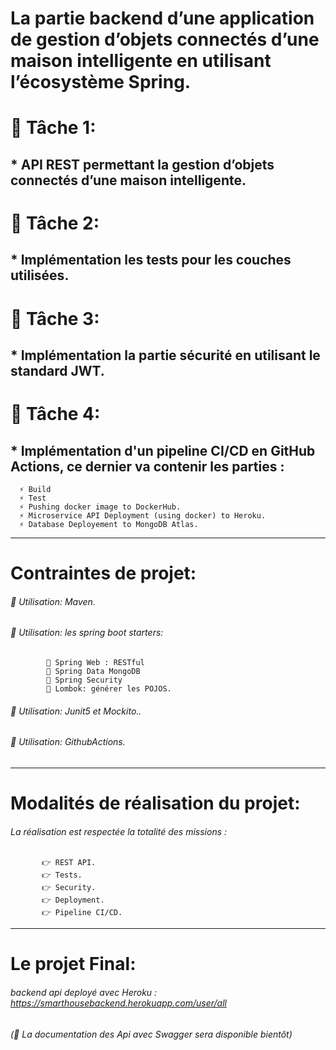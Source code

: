 # La partie backend d’une application de gestion d’objets connectés d’une maison intelligente en utilisant l’écosystème Spring.

# 📝 Tâche 1: 
  ## * API REST permettant la gestion d’objets connectés d’une maison intelligente.
  
# 📝 Tâche 2: 
  ## * Implémentation les tests pour les couches utilisées.
  
# 📝 Tâche 3: 
  ## * Implémentation la partie sécurité en utilisant le standard JWT.
  
# 📝 Tâche 4: 
  ## * Implémentation d'un pipeline CI/CD en GitHub Actions, ce dernier va contenir les parties :
      ⚡ Build
      ⚡ Test
      ⚡ Pushing docker image to DockerHub.
      ⚡ Microservice API Deployment (using docker) to Heroku.
      ⚡ Database Deployement to MongoDB Atlas.
 
---------------------------------------------------------------------------------------------------------------
# Contraintes de projet:

   ###### 🎯 Utilisation: Maven.
   
   ###### 🎯 Utilisation: les spring boot starters:
            🚀 Spring Web : RESTful
            🚀 Spring Data MongoDB
            🚀 Spring Security
            🚀 Lombok: générer les POJOS.
   
   ###### 🎯 Utilisation: Junit5 et Mockito..
   
   ###### 🎯 Utilisation: GithubActions.
   
   ---------------------------------------------------------------------------------------------------------------
# Modalités de réalisation du projet:

  ###### La réalisation est respectée la totalité des missions :
           👉 REST API.
           👉 Tests.
           👉 Security.
           👉 Deployment.
           👉 Pipeline CI/CD.
        
   ---------------------------------------------------------------------------------------------------------------
# Le projet Final:

  ###### backend api deployé avec Heroku : https://smarthousebackend.herokuapp.com/user/all
   ###### (🔔 La documentation des Api avec Swagger sera disponible bientôt)
         

   

